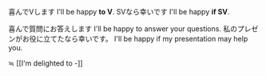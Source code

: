 喜んでVします
I'll be happy **to V**.
SVなら幸いです
I'll be happy **if SV**.


喜んで質問にお答えします
I'll be happy to answer your questions.
私のプレゼンがお役に立てたなら幸いです。
I'll be happy if my presentation may help you.

≒ [[I'm delighted to -]] 
